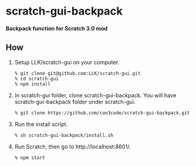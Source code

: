 ﻿# scratch-gui-backpack
#### Backpack function for Scratch 3.0 mod


## How

1. Setup LLK/scratch-gui on your computer.

    ```
    % git clone git@github.com:LLK/scratch-gui.git
    % cd scratch-gui
    % npm install
    ```

2. In scratch-gui folder, clone scratch-gui-backpack. You will have scratch-gui-backpack folder under scratch-gui.

    ```
    % git clone https://github.com/con3code/scratch-gui-backpack.git
    ```

3. Run the install script.

    ```
    % sh scratch-gui-backpack/install.sh
    ```

4. Run Scratch, then go to http://localhost:8601/.

    ```
    % npm start
    ```

